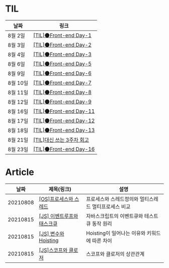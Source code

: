 # TIL

| 날짜     | 링크                                                                   |
| -------- | ---------------------------------------------------------------------- |
| 8월 2일  | [[TIL]🌑Front-end Day-1](https://velog.io/@goum/Front-end-TIL-Day-1)   |
| 8월 3일  | [[TIL]🌑Front-end Day-2](https://velog.io/@goum/Front-end-TIL-Day-2)   |
| 8월 4일  | [[TIL]🌑Front-end Day-3](https://velog.io/@goum/TILFront-end-Day-3)    |
| 8월 6일  | [[TIL]🌑Front-end Day-5](https://velog.io/@goum/TILFront-end-Day-5)    |
| 8월 9일  | [[TIL]🌑Front-end Day-6](https://velog.io/@goum/TILFront-end-Day-6)    |
| 8월 10일 | [[TIL]🌑Front-end Day-7](https://velog.io/@goum/TILFront-end-Day-7)    |
| 8월 11일 | [[TIL]🌑Front-end Day-8](https://velog.io/@goum/TILFront-end-Day-8)    |
| 8월 12일 | [[TIL]🌑Front-end Day-9](https://velog.io/@goum/TILFront-end-Day-9)    |
| 8월 16일 | [[TIL]🌑Front-end Day-11](https://velog.io/@goum/TILFront-end-Day-11)  |
| 8월 17일 | [[TIL]🌑Front-end Day-12](https://velog.io/@goum/TILFront-end-Day-12)  |
| 8월 18일 | [[TIL]🌑Front-end Day-13](https://velog.io/@goum/TILFront-end-Day-13)  |
| 8월 21일 | [[TIL]대신 쓰는 3주차 회고](https://velog.io/@goum/TILFront-end-Week3) |
| 8월 23일 | [[TIL]🌑Front-end Day-16](https://velog.io/@goum/TILFront-end-Day-16)  |

# Article

| 날짜     | 제목(링크)                                                                                                                                          | 설명                                                 |
| -------- | --------------------------------------------------------------------------------------------------------------------------------------------------- | ---------------------------------------------------- |
| 20210808 | [[OS]프로세스와 스레드](https://velog.io/@goum/%ED%94%84%EB%A1%9C%EC%84%B8%EC%8A%A4%EC%99%80-%EC%8A%A4%EB%A0%88%EB%93%9C)                           | 프로세스와 스레드정의와 멀티스레드 멀티프로세스 비교 |
| 20210815 | [[JS] 이벤트루프와 태스크큐](https://velog.io/@goum/JS-%EC%9D%B4%EB%B2%A4%ED%8A%B8%EB%A3%A8%ED%94%84%EC%99%80-%ED%85%8C%EC%8A%A4%ED%8A%B8%ED%81%90) | 자바스크립트의 이벤트큐와 테스트큐 동작 원리         |
| 20210815 | [[JS] 변수와 Hoisting](https://velog.io/@goum/JS-%EB%B3%80%EC%88%98%EC%99%80-%ED%98%B8%EC%9D%B4%EC%8A%A4%ED%8C%85)                                  | Hoisting이 일어나는 이유와 키워드에 따른 차이        |
| 20210815 | [[JS]스코프와 클로저](https://velog.io/@goum/JS%EC%8A%A4%EC%BD%94%ED%94%84%EC%99%80-%ED%81%B4%EB%A1%9C%EC%A0%80)                                    | 스코프와 클로저의 상관관계                           |
